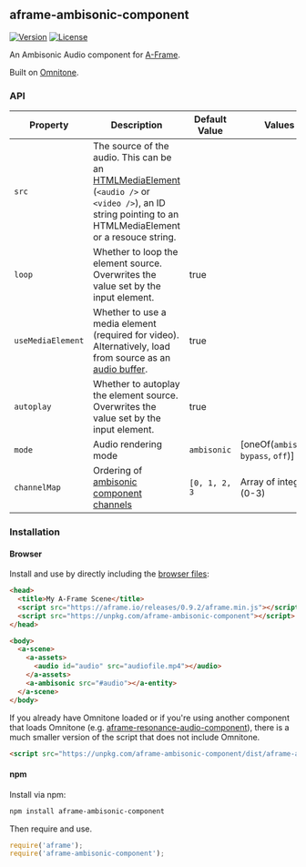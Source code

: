 ## aframe-ambisonic-component

[![Version](http://img.shields.io/npm/v/aframe-ambisonic-component.svg?style=flat-square)](https://npmjs.org/package/aframe-ambisonic-component)
[![License](http://img.shields.io/npm/l/aframe-ambisonic-component.svg?style=flat-square)](https://npmjs.org/package/aframe-ambisonic-component)

An Ambisonic Audio component for [A-Frame](https://aframe.io).

Built on [Omnitone](https://github.com/GoogleChrome/omnitone).

### API

| Property | Description | Default Value | Values |
| -------- | ----------- | ------------- | ------ |
| `src`    | The source of the audio. This can be an [HTMLMediaElement](https://developer.mozilla.org/en-US/docs/Web/API/HTMLMediaElement) (`<audio />` or `<video />`), an ID string pointing to an HTMLMediaElement or a resouce string. | |
| `loop` | Whether to loop the element source. Overwrites the value set by the input element. | true | |
| `useMediaElement` | Whether to use a media element (required for video). Alternatively, load from source as an [audio buffer](https://developer.mozilla.org/en-US/docs/Web/API/AudioBuffer). | true | |
| `autoplay` | Whether to autoplay the element source. Overwrites the value set by the input element. | true | |
| `mode` | Audio rendering mode | `ambisonic` | [oneOf(`ambisonic`, `bypass`, `off`)] |
| `channelMap` | Ordering of [ambisonic component channels](https://en.wikipedia.org/wiki/Ambisonic_data_exchange_formats#Component_ordering) | `[0, 1, 2, 3` | Array of integers (0-3) |

### Installation

#### Browser

Install and use by directly including the [browser files](build):

```html
<head>
  <title>My A-Frame Scene</title>
  <script src="https://aframe.io/releases/0.9.2/aframe.min.js"></script>
  <script src="https://unpkg.com/aframe-ambisonic-component"></script>
</head>

<body>
  <a-scene>
    <a-assets>
      <audio id="audio" src="audiofile.mp4"></audio>
    </a-assets>
    <a-ambisonic src="#audio"></a-entity>
  </a-scene>
</body>
```

If you already have Omnitone loaded or if you're using another component that loads Omnitone (e.g. [aframe-resonance-audio-component](https://github.com/digaverse/aframe-resonance-audio-component)), there is a much smaller version of the script that does not include Omnitone.

```html
<script src="https://unpkg.com/aframe-ambisonic-component/dist/aframe-ambisonic-component-no-omnitone.min.js"></script>
```

#### npm

Install via npm:

```bash
npm install aframe-ambisonic-component
```

Then require and use.

```js
require('aframe');
require('aframe-ambisonic-component');
```
